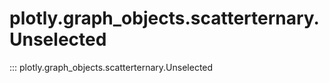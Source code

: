 # plotly.graph_objects.scatterternary.Unselected

::: plotly.graph_objects.scatterternary.Unselected
